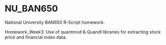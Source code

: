 # NU_BAN650
National University BAN650 R-Script homework.

Homework_Week3:
  Use of quantmod & Quandl libraries for extracting stock price and financial index data.
